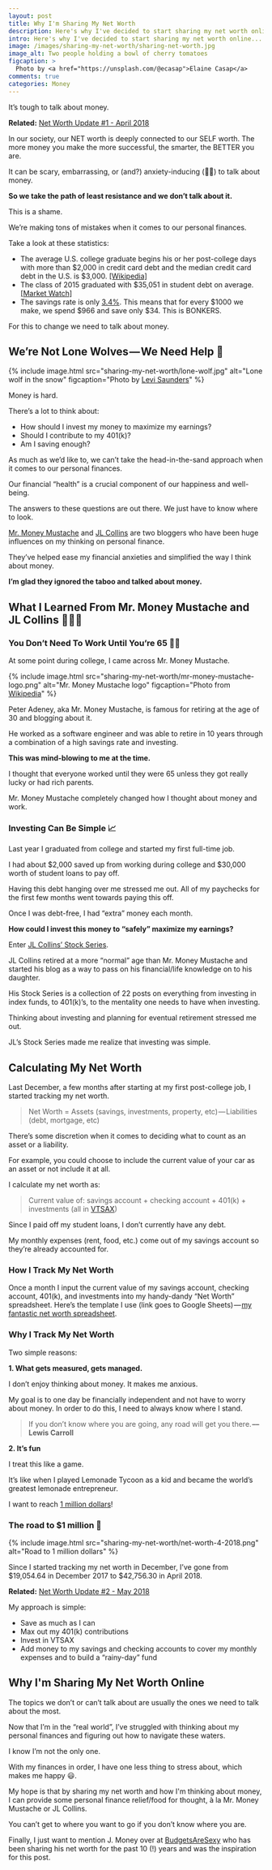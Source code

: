 ```yaml
---
layout: post
title: Why I'm Sharing My Net Worth
description: Here's why I've decided to start sharing my net worth online.
intro: Here's why I've decided to start sharing my net worth online...
image: /images/sharing-my-net-worth/sharing-net-worth.jpg
image_alt: Two people holding a bowl of cherry tomatoes
figcaption: >
  Photo by <a href="https://unsplash.com/@ecasap">Elaine Casap</a>
comments: true
categories: Money
---
```


It’s tough to talk about money.

**Related:** [Net Worth Update #1 - April 2018](/net-worth-april-2018)

In our society, our NET worth is deeply connected to our SELF worth. The more money you make the more successful, the smarter, the BETTER you are.

It can be scary, embarrassing, or (and?) anxiety-inducing (✋🏽) to talk about money.

**So we take the path of least resistance and we don’t talk about it.**

This is a shame.

We’re making tons of mistakes when it comes to our personal finances.

Take a look at these statistics:
* The average U.S. college graduate begins his or her post-college days with more than $2,000 in credit card debt and the median credit card debt in the U.S. is $3,000. [[Wikipedia]](https://en.wikipedia.org/wiki/Credit_card_debt#Statistics)
* The class of 2015 graduated with $35,051 in student debt on average. [[Market Watch]](https://www.marketwatch.com/story/americas-growing-student-loan-debt-crisis-2016-01-15)
* The savings rate is only [3.4%](https://fred.stlouisfed.org/series/PSAVERT). This means that for every $1000 we make, we spend $966 and save only $34. This is BONKERS.

For this to change we need to talk about money.

## We’re Not Lone Wolves — We Need Help 🐺

{% include image.html src="sharing-my-net-worth/lone-wolf.jpg" alt="Lone wolf in the snow" figcaption="Photo by <a href='https://unsplash.com/@levisaunders'>Levi Saunders</a>" %}

Money is hard.

There’s a lot to think about:
* How should I invest my money to maximize my earnings?
* Should I contribute to my 401(k)?
* Am I saving enough?

As much as we’d like to, we can’t take the head-in-the-sand approach when it comes to our personal finances.

Our financial “health” is a crucial component of our happiness and well-being. 

The answers to these questions are out there. We just have to know where to look.

[Mr. Money Mustache](https://www.mrmoneymustache.com) and [JL Collins](https://www.jlcollinsnh.com) are two bloggers who have been huge influences on my thinking on personal finance.

They’ve helped ease my financial anxieties and simplified the way I think about money.

**I’m glad they ignored the taboo and talked about money.**

## What I Learned From Mr. Money Mustache and JL Collins 👨🏼‍🏫

### You Don’t Need To Work Until You’re 65 👴🏼

At some point during college, I came across Mr. Money Mustache.

{% include image.html src="sharing-my-net-worth/mr-money-mustache-logo.png" alt="Mr. Money Mustache logo" figcaption="Photo from <a href='https://en.wikipedia.org/wiki/File:Mr._Money_Mustache_Logo.png'>Wikipedia</a>" %}

Peter Adeney, aka Mr. Money Mustache, is famous for retiring at the age of 30 and blogging about it.

He worked as a software engineer and was able to retire in 10 years through a combination of a high savings rate and investing.

**This was mind-blowing to me at the time.**

I thought that everyone worked until they were 65 unless they got really lucky or had rich parents.

Mr. Money Mustache completely changed how I thought about money and work.

### Investing Can Be Simple 📈

Last year I graduated from college and started my first full-time job.

I had about $2,000 saved up from working during college and $30,000 worth of student loans to pay off.

Having this debt hanging over me stressed me out. All of my paychecks for the first few months went towards paying this off.

Once I was debt-free, I had “extra” money each month.

**How could I invest this money to “safely” maximize my earnings?**

Enter [JL Collins’ Stock Series](https://jlcollinsnh.com/stock-series).

JL Collins retired at a more “normal” age than Mr. Money Mustache and started his blog as a way to pass on his financial/life knowledge on to his daughter. 

His Stock Series is a collection of 22 posts on everything from investing in index funds, to 401(k)’s, to the mentality one needs to have when investing.

Thinking about investing and planning for eventual retirement stressed me out.

JL’s Stock Series made me realize that investing was simple.

## Calculating My Net Worth
Last December, a few months after starting at my first post-college job, I started tracking my net worth.

> Net Worth = Assets (savings, investments, property, etc) — Liabilities (debt, mortgage, etc)

There’s some discretion when it comes to deciding what to count as an asset or a liability. 

For example, you could choose to include the current value of your car as an asset or not include it at all.

I calculate my net worth as:
> Current value of: savings account + checking account + 401(k) + investments (all in [VTSAX](https://personal.vanguard.com/us/funds/snapshot?FundId=0585&FundIntExt=INT&funds_disable_redirect=true))

Since I paid off my student loans, I don’t currently have any debt. 

My monthly expenses (rent, food, etc.) come out of my savings account so they’re already accounted for.

### How I Track My Net Worth
Once a month I input the current value of my savings account, checking account, 401(k), and investments into my handy-dandy “Net Worth” spreadsheet.
Here’s the template I use (link goes to Google Sheets) — [my fantastic net worth spreadsheet](https://docs.google.com/spreadsheets/d/1jkFRzfWAM7APFpkDXb_yKSZyCHRB11g7xA3gI-zINfI/edit?usp=sharing).

### Why I Track My Net Worth
Two simple reasons:

**1. What gets measured, gets managed.**

I don’t enjoy thinking about money. It makes me anxious. 

My goal is to one day be financially independent and not have to worry about money. In order to do this, I need to always know where I stand. 

> If you don’t know where you are going, any road will get you there. **–– Lewis Carroll**

**2. It’s fun**

I treat this like a game. 

It’s like when I played Lemonade Tycoon as a kid and became the world’s greatest lemonade entrepreneur.

I want to reach [1 million dollars](https://youtu.be/l91ISfcuzDw)!

### The road to $1 million 💸
{% include image.html src="sharing-my-net-worth/net-worth-4-2018.png" alt="Road to 1 million dollars" %}

Since I started tracking my net worth in December, I’ve gone from $19,054.64 in December 2017 to $42,756.30 in April 2018.

**Related:** [Net Worth Update #2 - May 2018](/net-worth-may-2018)

My approach is simple:
* Save as much as I can 
* Max out my 401(k) contributions
* Invest in VTSAX
* Add money to my savings and checking accounts to cover my monthly expenses and to build a “rainy-day” fund

## Why I'm Sharing My Net Worth Online
The topics we don’t or can’t talk about are usually the ones we need to talk about the most.

Now that I’m in the “real world”, I’ve struggled with thinking about my personal finances and figuring out how to navigate these waters.

I know I’m not the only one.

With my finances in order, I have one less thing to stress about, which makes me happy 😃.

My hope is that by sharing my net worth and how I'm thinking about money, I can provide some personal finance relief/food for thought, à la Mr. Money Mustache or JL Collins.

You can’t get to where you want to go if you don’t know where you are.

Finally, I just want to mention J. Money over at [BudgetsAreSexy](https://budgetsaresexy.com) who has been sharing his net worth for the past 10 (!) years and was the inspiration for this post.
